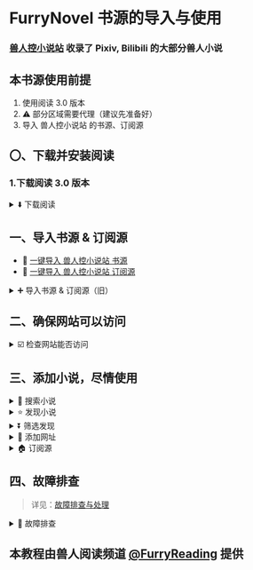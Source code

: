 # FurryNovel 书源的导入与使用

### [兽人控小说站](https://www.furrynovel.com) 收录了 Pixiv, Bilibili 的大部分兽人小说

## 本书源使用前提
1. 使用阅读 3.0 版本
2. ⚠️ 部分区域需要代理（建议先准备好）
3. 导入 兽人控小说站 的书源、订阅源


## 〇、下载并安装阅读
### 1.下载阅读 3.0 版本
<details><summary> ⬇️ 下载阅读 </summary>

点击链接，下载安装包并安装，**推荐使用共存版**
> https://miaogongzi.lanzout.com/b01rgkhhe
>
> 最新下载链接请查看 [下载阅读](./Download.md)


### 2.了解阅读功能与用法
> 请查看[阅读是什么软件？阅读简介](./ReadMe.md)
</details>


## 一、导入书源 & 订阅源
- 🐯 [一键导入 兽人控小说站 书源](https://loyc.xyz/b/cdx.html?src=legado://import/importonline?src=https://cdn.jsdelivr.net/gh/windyhusky/PixivSource@main/linpx.json)
- 🐲 [一键导入 兽人控小说站 订阅源](https://loyc.xyz/b/cdx.html?src=legado://import/importonline?src=https://cdn.jsdelivr.net/gh/windyhusky/PixivSource@main/linpx.json)


<details><summary> ➕ 导入书源 & 订阅源（旧） </summary>

### 1.导入 兽人控小说站 书源
<details><summary> ➕ 导入书源 </summary>

复制下方【免代理】书源链接
```
https://cdn.jsdelivr.net/gh/windyhusky/PixivSource@main/linpx.json
```
#### 1.1 打开【订阅】页面，点击【规则订阅】
![img](./pic/SubscribeEntry.png)


#### 1.2 点击加号，粘贴链接，保存订阅
![img](./pic/SubscribeBoookSourceLinpx.jpg)


#### 1.3 点击相应订阅规则，导入并启用/更新书源
![img](./pic/SubscribeHomePage.jpg)

**首次点击【订阅规则】 即可导入**

![img](./pic/InportBookSourceLinpx.png)

**导入之后，再次点击则会检查更新**

> 更多导入方法请查看[如何获取书源？导入书源？](./ImportBookSource.md)
</details>


### 2.导入 兽人控小说站 订阅源
<details><summary> ➕ 导入订阅源 </summary>

复制下方【免代理】订阅源链接
```
https://cdn.jsdelivr.net/gh/windyhusky/PixivSource@main/btsrk.json
```
#### 2.1 打开【订阅】页面，点击【规则订阅】
![img](./pic/SubscribeEntry.png)


#### 2.2 点击加号，更改规则类型，粘贴链接，保存订阅
**注意这里要把【书源】改成【订阅源】**

![img](./pic/SubscribeRssSourceBtsrk.jpg)


#### 2.3 点击相应订阅规则，导入并启用/更新书源
![img](./pic/SubscribeHomePage.jpg)

**首次点击【订阅规则】 即可导入**

![img](./pic/InportRssSourceBtsrk.png)

**导入之后，再次点击则会检查更新**

> 更多导入方法请查看[如何导入订阅源](./ImportRssSource.md)
</details>
</details>


## 二、确保网站可以访问
<details><summary> ☑️ 检查网站能否访问 </summary>

订阅 - 点击 Linpx / 兽人控小说站 - 打开网站
- 如果可以直接打开，那么一切大功告成！
  - **多数网络下，Linpx & 兽人控小说站 无需代理即可访问**
  - Linpx & 兽人控小说站 没有账号体系，**无需登录即可使用**，不必做过多的操作

- 如果 **无法直接打开** 则可以：
  - 切换至其他网络（**更换网络运营商、使用流量或 WIFI**）后再尝试
  - 开启代理后再尝试
</details>


## 三、添加小说，尽情使用
<details><summary> 🔎 搜索小说 </summary>

### 1.阅读内部搜索
✅ 支持搜索：小说名称、系列小说名称、作者名称、小说标签

![img](./pic/SearchViaLegado.png)
</details>


<details><summary> ⭐️ 发现小说 </summary>

### 2.发现更多小说
发现：热门小说、最新小说、随便来点

![img](./pic/DiscoverFurryNovel.png)
</details>


<details><summary> ⏬ 筛选发现 </summary>

发现 - 长按 **"兽人小说站"** - 编辑 - 右上角菜单 - 设置源变量

![img](./pic/SetSourceVariable0.png)

![img](./pic/SetSourceVariable1.png)

![img](./pic/SetSourceVariable.png)

设置源变量：输入标签，保存
```
龙
```
发现 - 长按 **"兽人小说站"** - 刷新 - 查看筛选后的小说

![img](./pic/DiscoverFurryNovelSort.png)
</details>


<details><summary> 🔗 添加网址 </summary>

### 3.添加网址
书架 - 菜单 - 添加网址 - 粘贴小说链接，可以同时添加多个小说的链接

![img](./pic/AddBookViaUrl1.png)
![img](./pic/AddBookViaUrl2.png)
![img](./pic/AddBookViaUrl3.png)

支持 兽人控小说站 多个格式的网址链接：

```
兽人控小说站 目录链接
https://furrynovel.com/zh/novel/8312

兽人控小说站 章节链接
https://furrynovel.com/zh/novel/8312/chapter/33116

兽人控小说站 API链接
https://api.furrynovel.com/api/zh/novel/8312
```
</details>


<details><summary> 🏠 订阅源 </summary>

### 4.订阅源
<details><summary> ⬇️ 导入书源 </summary>
</details>


<details><summary> 🔍 站内搜索 </summary>

#### 4.1 替代阅读搜索
受阅读设计的限制，阅读内部搜索不可能完全支持 Linpx的功能。网站的搜索功能更加全面。

![img](./pic/SearchViaFurryNovel.png)
</details>


<details><summary> ⭐️ 站内发现 </summary>

#### 4.2 替代阅读发现
阅读内部浏览器打开 Pixiv，即可使用 Pixiv 书源未完成的功能，如排行榜等功能

![img](./pic/FurryNovelRaces.png)
</details>

<details><summary> ➕ 添加小说 </summary>

#### 4.3 添加小说至书架
在阅读内部浏览器内打开 兽人控小说站 小说页面，点击【添加到书架】按钮即可添加小说到书架

![img](./pic/AddBookViaFurryNovel1.png)
![img](./pic/AddBookViaFurryNovel2.png)
</details>
</details>


## 四、故障排查
> 详见：[故障排查与处理](./TroubleShoot.md)
<details><summary> 🐞 故障排查 </summary>

### 1.没有搜索结果，请自行检查一下内容：

**⓪检查 兽人控小说站 书源是否导入**

**①检查 兽人控小说站 书源是否启用**

**②检查代理是否可用**

**③检查阅读是否走了代理**

**④检查网络是否可用**

**如果上述均无问题，但依然没有搜索结果，那就是书源需要更新了**


### 2.图片无法正常显示

#### 解决措施：关闭替换净化
![img](./pic/ReplaceTurnOff.png)
</details>


## 本教程由兽人阅读频道 [@FurryReading](https://t.me/FurryReading) 提供
